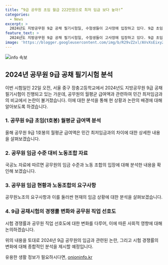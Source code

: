 ```yaml
---
title: “9급 공무원 초임 월급 222만원으로 최저 임금 보다 높아!”
categories:
  - News
excerpt: >
  2024년도 지방공무원 9급 공채 필기시험일, 수험생들이 고사장에 입장하고 있다. 9급 초임(1호봉) 공무원의 월평균 급여는 민간 최저임금보다 높아, 연봉은 3000만원을 넘는다. 그러나 하위직 공무원의 수입은 여전히 부족한 상황으로, 이에 공무원노조는 임금 등의 인상을 요구하고 있다. 공무원에 대한 선호도가 갈수록 낮아지는 가운데 9급 공채 경쟁률은 21.8대 1로 낮아졌다. 9급 공채 경쟁률은 8년 연속 하락세이며, 하위직 공무원의 처우 문제가 논의되고 있다.
feature_text: >
  2024년도 지방공무원 9급 공채 필기시험일, 수험생들이 고사장에 입장하고 있다. 9급 초임(1호봉) 공무원의 월평균 급여는 민간 최저임금보다 높아, 연봉은 3000만원을 넘는다. 그러나 하위직 공무원의 수입은 여전히 부족한 상황으로, 이에 공무원노조는 임금 등의 인상을 요구하고 있다. 공무원에 대한 선호도가 갈수록 낮아지는 가운데 9급 공채 경쟁률은 21.8대 1로 낮아졌다. 9급 공채 경쟁률은 8년 연속 하락세이며, 하위직 공무원의 처우 문제가 논의되고 있다.
image: 'https://blogger.googleusercontent.com/img/b/R29vZ2xl/AVvXsEixyZcFfHzMRdzZMjFBmAUKJYCLCGyLL1o632UiGVXcaFdKo_bkvkuCioo0uUKlGfBVcT3P84aROyZIXSBEx3Aw5nCQ3pTgDom1WDC4m8eifvWiAmWEEVb4x6G_l8C0QH225ldMjyaFvpxGEBGNO37VmDTDMHGhJPq73UglMfDca1-0aw/s1600/blogspot.png'
---
```


<p><img src="https://blogger.googleusercontent.com/img/b/R29vZ2xl/AVvXsEixyZcFfHzMRdzZMjFBmAUKJYCLCGyLL1o632UiGVXcaFdKo_bkvkuCioo0uUKlGfBVcT3P84aROyZIXSBEx3Aw5nCQ3pTgDom1WDC4m8eifvWiAmWEEVb4x6G_l8C0QH225ldMjyaFvpxGEBGNO37VmDTDMHGhJPq73UglMfDca1-0aw/s1600/blogspot.png" alt="info 속보" /></p>

<h2 data-ke-size="size26">2024년 공무원 9급 공채 필기시험 분석</h2>

<p data-ke-size="size16"></p>

<p>이번 시험일인 22일 오전, 서울 중구 장충고등학교에서 2024년도 지방공무원 9급 공채 필기시험이 진행되고 있는 가운데, 공무원의 월평균 급여액과 관련하여 민간 최저임금과의 비교에서 논란이 불거졌습니다. 이에 대한 분석을 통해 현 상황과 논란의 배경에 대해 알아보도록 하겠습니다.</p>

<h3><b>1. 공무원 9급 초임(1호봉) 월평균 급여액 분석</b></h3>

<p data-ke-size="size16">올해 공무원 9급 1호봉의 월평균 급여액은 민간 최저임금과의 차이에 대한 상세한 내용을 살펴보겠습니다.</p>

<h3><b>2. 공무원 임금 수준 대비 노동조합 자료</b></h3>

<p data-ke-size="size16">국공노 자료에 따르면 공무원의 임금 수준과 노동 조합의 입장에 대해 분석한 내용을 확인해 보겠습니다.</p>

<h3><b>3. 공무원 임금 현황과 노동조합의 요구사항</b></h3>

<p data-ke-size="size16">공무원노조의 요구사항과 이를 둘러싼 현재의 임금 상황에 대한 분석을 살펴보겠습니다.</p>

<h3><b>4. 9급 공채시험의 경쟁률 변화와 공무원 직업 선호도</b></h3>

<p data-ke-size="size16">시험 경쟁률과 공무원 직업 선호도에 대한 변화를 다루어, 이에 따른 사회적 영향에 대해 논의하겠습니다.</p>

<p>위의 내용을 토대로 2024년 9급 공무원의 임금과 관련된 논란, 그리고 시험 경쟁률의 변화에 대해 종합적인 분석을 제시할 예정입니다.</p>
유용한 생활 정보가 필요하시다면, <a href="https://onioninfo.kr" rel="dofollow">onioninfo.kr</a>


